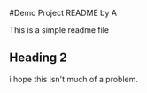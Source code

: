 #Demo Project README by A

This is a simple readme file

## Heading 2

i hope this isn't much of a problem.